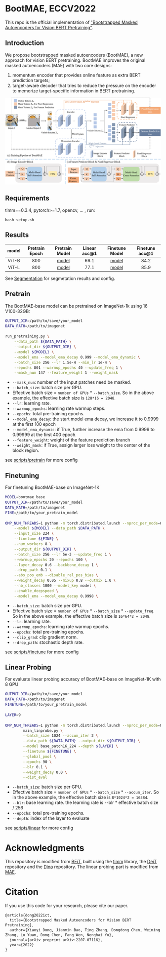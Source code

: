 # BootMAE, ECCV2022

This repo is the official implementation of ["Bootstrapped Masked Autoencoders for Vision BERT Pretraining"](https://arxiv.org/abs/).

## Introduction

We propose bootstrapped masked autoencoders (BootMAE), a new approach for vision BERT pretraining. BootMAE improves the original masked autoencoders (MAE) with two core designs: 
1) momentum encoder that provides online feature as extra BERT prediction targets; 
2) target-aware decoder that tries to reduce the pressure on the encoder to memorize target-specific information in BERT pretraining. 

![pipeline](data/pipeline.png)

## Requirements

timm==0.3.4, pytorch>=1.7, opencv, ... , run:

```
bash setup.sh
```

## Results

| model | Pretrain Epoch | Pretrain Model | Linear acc@1 | Finetune Model | Finetune acc@1 |
|:---:  | :---:          |   :---:        |   :---:      | :---:          | :---:          |
| ViT-B | 800            | [model](https://github.com/LightDXY/BootMAE/releases/download/v0.1.0/BootMAE_Base_800_PT.pth)       |   66.1       | [model](https://github.com/LightDXY/BootMAE/releases/download/v0.1.0/BootMAE_Base_800_FT.pth)       | 84.2           |
| ViT-L | 800            | [model](https://github.com/LightDXY/BootMAE/releases/download/v0.1.0/BootMAE_Large_800_PT.pth)      |   77.1       | [model](https://github.com/LightDXY/BootMAE/releases/download/v0.1.0/BootMAE_Large_800_FT.pth)      | 85.9           |

See [Segmentation](https://github.com/LightDXY/BootMAE/tree/main/Segmentation) for segmetation results and config.

## Pretrain

The BootMAE-base model can be pretrained on ImageNet-1k using 16 V100-32GB:

```bash
OUTPUT_DIR=/path/to/save/your_model
DATA_PATH=/path/to/imagenet

run_pretraining.py \
    --data_path ${DATA_PATH} \
    --output_dir ${OUTPUT_DIR} \
    --model ${MODEL} \
    --model_ema --model_ema_decay 0.999 --model_ema_dynamic \
    --batch_size 256 --lr 1.5e-4 --min_lr 1e-4 \
    --epochs 801 --warmup_epochs 40 --update_freq 1 \
    --mask_num 147 --feature_weight 1 --weight_mask 

```
- `--mask_num`: number of the input patches need be masked.
- `--batch_size`: batch size per GPU.
- Effective batch size = `number of GPUs` * `--batch_size`. So in the above example, the effective batch size is `128*16 = 2048`.
- `--lr`: learning rate.
- `--warmup_epochs`: learning rate warmup steps.
- `--epochs`: total pre-training epochs.
- `--model_ema_decay`: the start model ema decay, we increase it to 0.9999 at the first 100 epoch
- `--model_ema_dynamic`: if True, further increase the ema from 0.9999 to 0.99999 at the first 400 epoch.
- `--feature_weight`: weight of the feature prediction branch
- `--weight_mask`: if True, assign larger loss weight to the center of the block region.

see [scripts/pretrain](https://github.com/LightDXY/BootMAE/tree/main/scripts/pretrain) for more config

## Finetuning
For finetuning BootMAE-base on ImageNet-1K

```bash
MODEL=bootmae_base
OUTPUT_DIR=/path/to/save/your_model
DATA_PATH=/path/to/imagenet
FINE=/path/to/your_pretrain_model

OMP_NUM_THREADS=1 python -m torch.distributed.launch --nproc_per_node=8 run_class_finetuning.py \
    --model ${MODEL} --data_path $DATA_PATH \
    --input_size 224 \
    --finetune ${FINE} \
    --num_workers 8 \
    --output_dir ${OUTPUT_DIR} \
    --batch_size 256 --lr 5e-3 --update_freq 1 \
    --warmup_epochs 20 --epochs 100 \
    --layer_decay 0.6 --backbone_decay 1 \
    --drop_path 0.1 \
    --abs_pos_emb --disable_rel_pos_bias \
    --weight_decay 0.05 --mixup 0.8 --cutmix 1.0 \
    --nb_classes 1000 --model_key model \
    --enable_deepspeed \
    --model_ema --model_ema_decay 0.9998 \

```
- `--batch_size`: batch size per GPU.
- Effective batch size = `number of GPUs` * `--batch_size` * `--update_freq`. So in the above example, the effective batch size is `16*64*2 = 2048`.
- `--lr`: learning rate.
- `--warmup_epochs`: learning rate warmup epochs.
- `--epochs`: total pre-training epochs.
- `--clip_grad`: clip gradient norm.
- `--drop_path`: stochastic depth rate.


see [scripts/finetune](https://github.com/LightDXY/BootMAE/tree/main/scripts/finetune) for more config

## Linear Probing
For evaluate linear probing accuracy of BootMAE-base on ImageNet-1K with 8 GPU

```bash
OUTPUT_DIR=/path/to/save/your_model
DATA_PATH=/path/to/imagenet
FINETUNE=/path/to/your_pretrain_model

LAYER=9

OMP_NUM_THREADS=1 python -m torch.distributed.launch --nproc_per_node=8 \
        main_linprobe.py \
        --batch_size 1024 --accum_iter 2 \
        --data_path ${DATA_PATH} --output_dir ${OUTPUT_DIR} \
        --model base_patch16_224 --depth ${LAYER} \
        --finetune ${FINETUNE} \
        --global_pool \
        --epochs 90 \
        --blr 0.1 \
        --weight_decay 0.0 \
        --dist_eval 

```
- `--batch_size`: batch size per GPU.
- Effective batch size = `number of GPUs` * `--batch_size` * `--accum_iter`. So in the above example, the effective batch size is `8*1024*2 = 16384`.
- `--blr`: base learning rate. the learning rate is --blr * effective batch size / 256
- `--epochs`: total pre-training epochs.
- `--depth`: index of the layer to evaluate

see [scripts/linear](https://github.com/LightDXY/BootMAE/tree/main/scripts/linear) for more config



# Acknowledgments

This repository is modified from [BEiT](https://github.com/microsoft/unilm/tree/master/beit), built using the [timm](https://github.com/rwightman/pytorch-image-models) library, the [DeiT](https://github.com/facebookresearch/deit) repository and the [Dino](https://github.com/facebookresearch/dino) repository. The linear probing part is modified from [MAE](https://github.com/facebookresearch/mae).



# Citation
If you use this code for your research, please cite our paper.
```
@article{dong2022ict,
  title={Bootstrapped Masked Autoencoders for Vision BERT Pretraining},
  author={Xiaoyi Dong, Jianmin Bao, Ting Zhang, Dongdong Chen, Weiming Zhang, Lu Yuan, Dong Chen, Fang Wen, Nenghai Yu},
  journal={arXiv preprint arXiv:2207.07116},
  year={2022}
}
```


